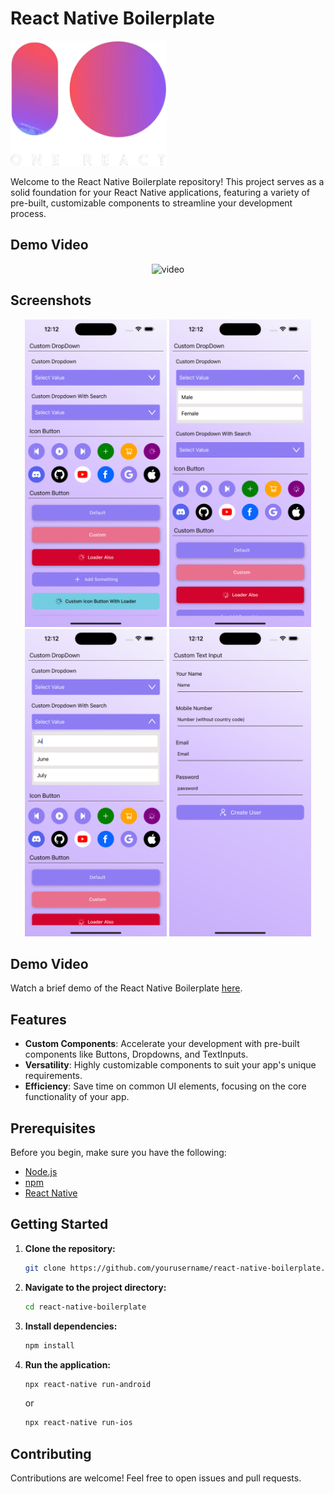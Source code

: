 # React Native Boilerplate

 <img src="./src/assets/img/logo.png" alt="logo" width="250" height="200">

Welcome to the React Native Boilerplate repository! This project serves as a solid foundation for your React Native applications, featuring a variety of pre-built, customizable components to streamline your development process.

## Demo Video

<div align="center">
  <img src="./src/assets/gitAssets/video.gif" alt="video" width="45%">
</div>

## Screenshots

<div align="center">
  <img src="./src/assets/gitAssets/ss1.png" alt="Image 1" width="45%">
  <img src="./src/assets/gitAssets/ss2.png" alt="Image 2" width="45%">
</div>

<div align="center">
  <img src="./src/assets/gitAssets/ss3.png" alt="Image 3" width="45%">
  <img src="./src/assets/gitAssets/ss4.png" alt="Image 4" width="45%">
</div>

## Demo Video

Watch a brief demo of the React Native Boilerplate [here](./src/assets/gitAssets/video.mov).

## Features

- **Custom Components**: Accelerate your development with pre-built components like Buttons, Dropdowns, and TextInputs.
- **Versatility**: Highly customizable components to suit your app's unique requirements.
- **Efficiency**: Save time on common UI elements, focusing on the core functionality of your app.

## Prerequisites

Before you begin, make sure you have the following:

- [Node.js](https://nodejs.org/)
- [npm](https://www.npmjs.com/)
- [React Native](https://reactnative.dev/)

## Getting Started

1. **Clone the repository:**

    ```bash
    git clone https://github.com/yourusername/react-native-boilerplate.git
    ```

2. **Navigate to the project directory:**

    ```bash
    cd react-native-boilerplate
    ```

3. **Install dependencies:**

    ```bash
    npm install
    ```

4. **Run the application:**

    ```bash
    npx react-native run-android
    ```

    or

    ```bash
    npx react-native run-ios
    ```

## Contributing

Contributions are welcome! Feel free to open issues and pull requests.
